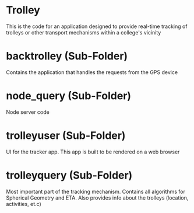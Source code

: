 # Trolley
This is the code for an application designed to provide real-time tracking of trolleys or other transport mechanisms within a college's vicinity
#  backtrolley (Sub-Folder)
Contains the application that handles the requests from the GPS device
# node_query (Sub-Folder)
Node server code
# trolleyuser (Sub-Folder)
UI for the tracker app. This app is built to be rendered on a web browser
# trolleyquery (Sub-Folder)
Most important part of the tracking mechanism. Contains all algorithms for Spherical Geometry and ETA. Also provides info about the trolleys (location, activities, et.c) 
